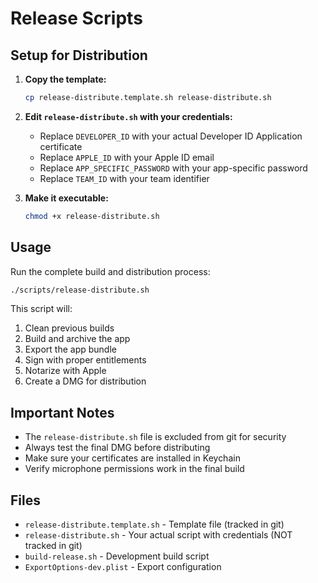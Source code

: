 # Release Scripts

## Setup for Distribution

1. **Copy the template:**
   ```bash
   cp release-distribute.template.sh release-distribute.sh
   ```

2. **Edit `release-distribute.sh` with your credentials:**
   - Replace `DEVELOPER_ID` with your actual Developer ID Application certificate
   - Replace `APPLE_ID` with your Apple ID email
   - Replace `APP_SPECIFIC_PASSWORD` with your app-specific password
   - Replace `TEAM_ID` with your team identifier

3. **Make it executable:**
   ```bash
   chmod +x release-distribute.sh
   ```

## Usage

Run the complete build and distribution process:

```bash
./scripts/release-distribute.sh
```

This script will:
1. Clean previous builds
2. Build and archive the app
3. Export the app bundle
4. Sign with proper entitlements
5. Notarize with Apple
6. Create a DMG for distribution

## Important Notes

- The `release-distribute.sh` file is excluded from git for security
- Always test the final DMG before distributing
- Make sure your certificates are installed in Keychain
- Verify microphone permissions work in the final build

## Files

- `release-distribute.template.sh` - Template file (tracked in git)
- `release-distribute.sh` - Your actual script with credentials (NOT tracked in git)
- `build-release.sh` - Development build script
- `ExportOptions-dev.plist` - Export configuration